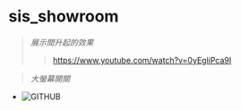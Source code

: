 # sis_showroom
> *展示間升起的效果*
>> https://www.youtube.com/watch?v=0yEgliPca9I

> *大螢幕開關*
* ![GITHUB]( https://i.imgur.com/PqCijCQ.jpg "大螢幕")
